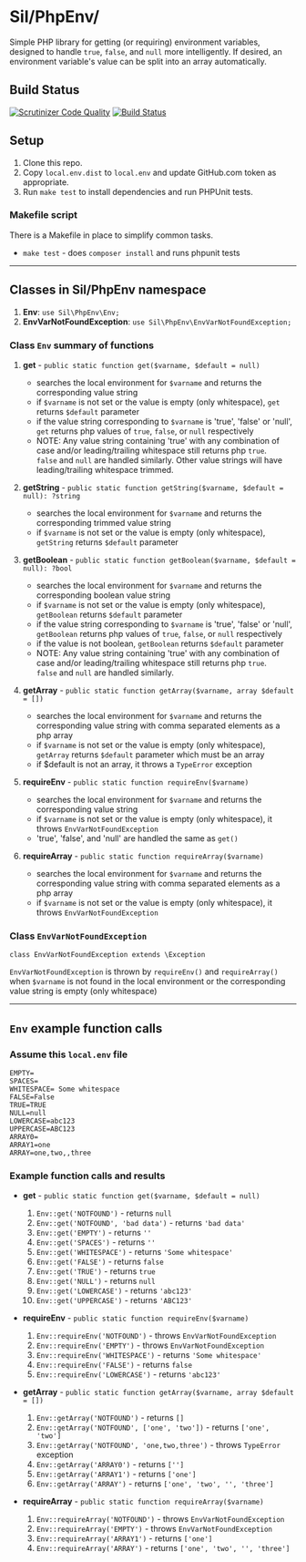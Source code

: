 # Sil/PhpEnv/

Simple PHP library for getting (or requiring) environment variables, designed 
to handle `true`, `false`, and `null` more intelligently. If desired, an 
environment variable's value can be split into an array automatically.

## Build Status

[![Scrutinizer Code Quality](https://scrutinizer-ci.com/g/silinternational/php-env/badges/quality-score.png?b=develop)](https://scrutinizer-ci.com/g/silinternational/php-env/?branch=master)
[![Build Status](https://scrutinizer-ci.com/g/silinternational/php-env/badges/build.png?b=develop)](https://scrutinizer-ci.com/g/silinternational/php-env/build-status/master)

## Setup

1. Clone this repo.
1. Copy `local.env.dist` to `local.env` and update GitHub.com token as 
   appropriate.
1. Run `make test` to install dependencies and run PHPUnit tests.
   
### Makefile script

There is a Makefile in place to simplify common tasks.
- `make test` - does `composer install` and runs phpunit tests

___

## Classes in Sil/PhpEnv namespace

1. __Env__: `use Sil\PhpEnv\Env;`
2. __EnvVarNotFoundException__: `use Sil\PhpEnv\EnvVarNotFoundException;`

### Class `Env` summary of functions

1. __get__ - `public static function get($varname, $default = null)`

    * searches the local environment for `$varname` and returns the corresponding value string
    * if `$varname` is not set or the value is empty (only whitespace), `get` returns `$default` parameter
    * if the value string corresponding to `$varname` is 'true', 'false' or 'null', `get` returns 
php values of `true`, `false`, or `null` respectively
    * NOTE: Any value string containing 'true' with any combination of case and/or leading/trailing whitespace still returns php `true`.  
`false` and `null` are handled similarly.  Other value strings will have leading/trailing whitespace trimmed.

1. __getString__ - `public static function getString($varname, $default = null): ?string`

    * searches the local environment for `$varname` and returns the corresponding trimmed value string
    * if `$varname` is not set or the value is empty (only whitespace), `getString` returns `$default` parameter

1. __getBoolean__ - `public static function getBoolean($varname, $default = null): ?bool`

    * searches the local environment for `$varname` and returns the corresponding boolean value string
    * if `$varname` is not set or the value is empty (only whitespace), `getBoolean` returns `$default` parameter
    * if the value string corresponding to `$varname` is 'true', 'false' or 'null', `getBoolean` returns
      php values of `true`, `false`, or `null` respectively
    * if the value is not boolean, `getBoolean` returns `$default` parameter
    * NOTE: Any value string containing 'true' with any combination of case and/or leading/trailing whitespace still returns php `true`.  
      `false` and `null` are handled similarly.

1. __getArray__ - `public static function getArray($varname, array $default = [])`

    * searches the local environment for `$varname` and returns the corresponding value string with comma separated elements as a php array
    * if `$varname` is not set or the value is empty (only whitespace), `getArray` returns `$default` parameter which must be an array
    * if $default is not an array, it throws a `TypeError` exception

1. __requireEnv__ - `public static function requireEnv($varname)`

    * searches the local environment for `$varname` and returns the corresponding value string
    * if `$varname` is not set or the value is empty (only whitespace), it throws `EnvVarNotFoundException`
    * 'true', 'false', and 'null' are handled the same as `get()`

1. __requireArray__ - `public static function requireArray($varname)`

    * searches the local environment for `$varname` and returns the corresponding value string with comma separated elements as a php array
    * if `$varname` is not set or the value is empty (only whitespace), it throws `EnvVarNotFoundException`


### Class `EnvVarNotFoundException`

`class EnvVarNotFoundException extends \Exception`

`EnvVarNotFoundException` is thrown by `requireEnv()` and `requireArray()` when `$varname` is not found in the local
environment or the corresponding value string is empty (only whitespace)


___

## `Env` example function calls

### Assume this `local.env` file

    EMPTY=
    SPACES=      
    WHITESPACE= Some whitespace    
    FALSE=False
    TRUE=TRUE
    NULL=null
    LOWERCASE=abc123
    UPPERCASE=ABC123
    ARRAY0=
    ARRAY1=one
    ARRAY=one,two,,three

### Example function calls and results

* **get** - `public static function get($varname, $default = null)`

    1. `Env::get('NOTFOUND')` - returns `null`
    1. `Env::get('NOTFOUND', 'bad data')` - returns `'bad data'`
    1. `Env::get('EMPTY')` - returns `''`
    1. `Env::get('SPACES')` - returns `''`
    1. `Env::get('WHITESPACE')` - returns `'Some whitespace'`
    1. `Env::get('FALSE')` - returns `false`
    1. `Env::get('TRUE')` - returns `true`
    1. `Env::get('NULL')` - returns `null`
    1. `Env::get('LOWERCASE')` - returns `'abc123'`
    1. `Env::get('UPPERCASE')` - returns `'ABC123'`

* **requireEnv** - `public static function requireEnv($varname)`

    1. `Env::requireEnv('NOTFOUND')` - throws `EnvVarNotFoundException`
    1. `Env::requireEnv('EMPTY')` - throws `EnvVarNotFoundException`
    1. `Env::requireEnv('WHITESPACE')` - returns `'Some whitespace'`
    1. `Env::requireEnv('FALSE')` - returns `false`
    1. `Env::requireEnv('LOWERCASE')` - returns `'abc123'`

* **getArray** - `public static function getArray($varname, array $default = [])`

    1. `Env::getArray('NOTFOUND')` - returns `[]`
    1. `Env::getArray('NOTFOUND', ['one', 'two'])` - returns `['one', 'two']`
    1. `Env::getArray('NOTFOUND', 'one,two,three')` - throws `TypeError` exception
    1. `Env::getArray('ARRAY0')` - returns `['']`
    1. `Env::getArray('ARRAY1')` - returns `['one']`
    1. `Env::getArray('ARRAY')` - returns `['one', 'two', '', 'three']`

* **requireArray** - `public static function requireArray($varname)`

    1. `Env::requireArray('NOTFOUND')` - throws `EnvVarNotFoundException`
    1. `Env::requireArray('EMPTY')` - throws `EnvVarNotFoundException`
    1. `Env::requireArray('ARRAY1')` - returns `['one']`
    1. `Env::requireArray('ARRAY')` - returns `['one', 'two', '', 'three']`

